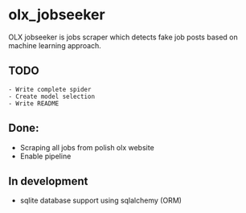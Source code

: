 # olx_jobseeker
OLX jobseeker is jobs scraper which detects fake job posts based on machine learning approach.

## TODO

    - Write complete spider
    - Create model selection
    - Write README

## Done:
- Scraping all jobs from polish olx website
- Enable pipeline

## In development
- sqlite database support using sqlalchemy (ORM)
